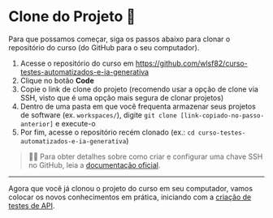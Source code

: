 # Clone do Projeto 🐑

Para que possamos começar, siga os passos abaixo para clonar o repositório do curso (do GitHub para o seu computador).

1. Acesse o repositório do curso em https://github.com/wlsf82/curso-testes-automatizados-e-ia-generativa
2. Clique no botão **Code**
3. Copie o link de clone do projeto (recomendo usar a opção de clone via SSH, visto que é uma opção mais segura de clonar projetos)
4. Dentro de uma pasta em que você frequenta armazenar seus projetos de software (ex. `workspaces/`), digite `git clone [link-copiado-no-passo-anterior]` e execute-o
5. Por fim, acesse o repositório recém clonado (ex.: `cd curso-testes-automatizados-e-ia-generativa`)

> 👨‍🏫 Para obter detalhes sobre como criar e configurar uma chave SSH no GitHub, leia a [documentação oficial](https://docs.github.com/pt/authentication/connecting-to-github-with-ssh/about-ssh).

___

Agora que você já clonou o projeto do curso em seu computador, vamos colocar os novos conhecimentos em prática, iniciando com a [criação de testes de API](../practice/1.md).
